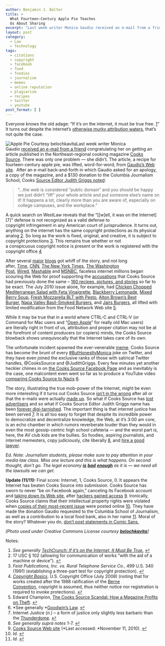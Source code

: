 ```yaml
---
author: Benjamin J. Balter
title: >
  What Fourteen-Century Apple Pie Teaches
  Us About Sharing
excerpt: "Last week writer Monica Gaudio received an e-mail from a friend congratulating her on getting an article published in the Northeast-regional cooking magazine Cooks Source. There was only one problem -- she didn't. The article, a recipe for fourteen-century apple pie, was lifted, word-for-word, from Gaudio's Web site. "
layout: post
category:
  - Law
  - Technology
tags:
  - citations
  - copyright
  - facebook
  - food
  - foodies
  - journalism
  - memes
  - online reputation
  - plagiarism
  - recipes
  - twitter
  - youtube
post_format: [ ]
---
```

Everyone knows the old adage: “If it’s on the internet, it must be true free. [1](#note-2020-1 "See generally TechCrunch: If it’s on the Internet, It Must Be True.")” It turns out despite the internet’s [otherwise murky attribution waters](http://www.huffingtonpost.com/jay-rosen/the-uncharted-from-off-th_b_96575.html), that’s not quite the case.

![Apple Pie Courtesy belochkavita](http://cdn.benbalter.com/wp-content/uploads/2010/11/244921874_44ec1cbfa9-292x300.jpg "Apple Pie Courtesy belochkavita")Last week writer Monica Gaudio [received an e-mail from a friend](http://illadore.livejournal.com/30674.html) congratulating her on getting an article published in the Northeast-regional cooking magazine [Cooks Source](http://cookssource.com). There was only one problem — she didn’t. The article, a recipe for fourteen-century apple pie, was lifted, word-for-word, from [Gaudio’s Web site](http://godecookery.com/twotarts/twotarts.html).  After an e-mail back-and-forth in which Gaudio asked for an apology, a copy of the magazine, and a $130 donation to the Columbia Journalism School, Cooks [Source Editor Judith Griggs noted](http://www.edrants.com/the-cooks-source-scandal-how-a-magazine-profits-on-theft/):

> “…the web is considered “public domain” and you should be happy we just didn’t “lift” your whole article and put someone else’s name on it! It happens a lot, clearly more than you are aware of, especially on college campuses, and the workplace.”



A quick search on WestLaw reveals that the “[[w]ell, it was on the Internet][7]” defense is not recognized as a valid defense to copyright infringement in any American court of jurisprudence. It turns out, anything on the internet has the same copyright protections as its physical analog [2](#note-2020-2 "17 USC § 102 (allowing for communication of works “with the aid of a machine or device”)."). So long as the work is fixed, original, and creative, it is subject to copyright protections [3](#note-2020-3 "Feist Publications, Inc. vs. Rural Telephone Service Co., 499 U.S. 340 (1991) (establishing a three-part test for copyright protection)."). This remains true whether or not a conspicuous copyright notice is present or the work is registered with the copyright office [4](#note-2020-4 "Copyright Basics. U.S. Copyright Office (July 2008) (noting that for works created after the 1988 ratification of the Berne Convention, copyright is assumed, thus neither notice nor registration is required to invoke protections).")

After several [major](http://gawker.com/5681770/magazine-editor-steals-article-tells-writer-you-should-compensate-me?skyline=true&s=i) [blogs](http://gizmodo.com/5681714/attention-the-web-is-not-public-domain) got whiff of the story, and not long after, [Time](http://newsfeed.time.com/2010/11/05/exclusive-cooks-source-writer-marvels-at-the-nerd-rage-keeps-waiting-for-that-apology/), [CNN](http://articles.cnn.com/2010-11-05/tech/cooks.source.plagiarism_1_internet-twitter-web?_s=PM:TECH), [The New York Times](http://mediadecoder.blogs.nytimes.com/2010/11/04/a-social-media-firestorm-about-apple-pies/), [The Washington Post](http://voices.washingtonpost.com/blog-post/2010/11/cooks_source_magazine_an_onlin.html), [Wired](http://www.wired.com/threatlevel/2010/11/web-decries-infringement/), [Mashable](http://mashable.com/2010/11/06/cooks-source/) and [MSNBC](http://technolog.msnbc.msn.com/_news/2010/11/05/5416008-exclusive-cooks-source-kicks-hornets-nest-wronged-writer-responds), faceless internet millions began scouring the Web for proof supporting the [accusations](http://www.facebook.com/topic.php?uid=196994196748&topic=23238) that Cooks Source had previously done the same – [160 recipes, pictures, and stories](https://spreadsheets.google.com/ccc?key=0AmTaIPHPnkSedGFhbHo1d1FIR2oxNWJLaDZLeXhEVEE&hl=en#gid=0) so far to be exact. The July 2010 issue alone, for example, had [Chicken Chopped Mediterranean Salad with Feta Vinaigrette](http://www.foodnetwork.com/recipes/chicken-chopped-mediterranean-salad-with-feta-vinaigrette-recipe/index.html), [Blackberry Lemonade](http://www.foodnetwork.com/recipes/blackberry-lemonade-recipe/index.html), [Mixed Berry Soup](http://www.foodnetwork.com/recipes/giada-de-laurentiis/mixed-berry-soup-with-gelato-recipe/index.html), [Fresh Mozzarella BLT with Pesto](http://www.foodnetwork.com/recipes/tyler-florence/fresh-mozzarella-blt-with-pesto-recipe/index.html), [Alton Brown’s Best Burger](http://www.foodnetwork.com/recipes/alton-brown/best-burger-ever-recipe/index.html), [Napa Valley Basil-Smoked Burgers](http://www.foodnetwork.com/recipes/napa-valley-basil-smoked-burgers-recipe/index.html), and [Jairs Burgers](http://www.foodnetwork.com/recipes/food-network-challenge/feta-sun-dried-tomato-stuffed-prosciutto-burgers-recipe/index.html), all lifted with limited modification from the Food Network Web site [5](#note-2020-5 "Edward Champion, The Cooks Source Scandal: How a Magazine Profits on Theft.").

While it may be true that in a world where CTRL-C and CTRL-V (or Command for Mac users and “[Open Apple](http://en.wikipedia.org/wiki/Command_key)” for really old Mac users) are literally right in front of us, attribution and proper citation may not be at the forefront of content producers (or copiers) minds, the Cooks Source blowback shows unequivocally that the Internet takes care of its own.

The unfortunate incident spawned the ever-venerable [meme](http://en.wikipedia.org/wiki/Meme). Cooks Source has become the brunt of every [#ButHonestlyMonica](http://twitter.com/search?q=%23ButHonestlyMonica) joke on Twitter, and they have even joined the exclusive ranks of those with satirical Twitter handles, @CooksSource and @JudithGriggs. Every few minutes yet another heckler chimes in on [the Cooks Source Facebook Page](http://www.facebook.com/pages/Cooks-Source-Magazine/196994196748) and as inevitably is the case, one malcontent even went so far as to produce a YouTube video [comparing Cooks Source to Nazis](http://www.youtube.com/watch?v=YC-tVHLM99w) [6](#note-2020-6 "See generally Goodwin’s Law.").

The story, illustrating the true mob-power of the Internet, might be even more interesting if it turns out Cooks Source [isn’t in the wrong](http://www.copyright.gov/fls/fl122.html) after all or that the e-mails were actually [made up](http://www.psychologytoday.com/blog/you-20/201011/are-cooks-source-magazine-and-judith-griggs-innocent). So what if Cooks Source has [lost advertisers](http://www.masslive.com/news/index.ssf/2010/11/sunderland-based_magazine_cook.html) and so what if Cooks Source Editor Judith Griggs name has been [forever digi-tarnished](http://www.google.com/search?q=Judith+Griggs+Cooks+Source). The important thing is that internet justice has been served [7](#note-2020-7 "Internet Justice (n.) – a form of justice only slightly less barbaric than the Thunderdome."). It is all too easy to forget that despite its incredible power to democratize and decentralize knowledge, the Web, at it’s 3:00 am core, is an echo chamber in which rumors reverberate louder than they would in even the most gossip-centric high school cafeteria — and the worst part is, here, the AV club kids are the bullies. So foodies, aspiring journalists, and internet memesters, copy judiciously, cite liberally [8](#note-2020-8 "See generally supra notes 1-7."), and [hire a good lawyer](http://ben.balter.com/contact/).

*Ed. Note: Journalism students, please make sure to pay attention in your media law class. Miss one lecture and this is what happens. On second thought, don’t go. The legal economy **[is](http://online.wsj.com/article/SB10001424052748704866204575224350917718446.html)** **[bad](http://www.washingtonpost.com/wp-dyn/content/article/2010/10/30/AR2010103004638.html?nav=hcmoduletmv)** **[enough](http://www.nytimes.com/2009/08/26/business/26lawyers.html?_r=1)** as it is — we need all the lawsuits we can get.*

**Update (11/11):** Final score: Internet, 1, Cooks Source, 0. It appears the Internet has beaten Cooks Source into submission. Cooks Source has sworn to never “be on Facebook again,” canceling its Facebook account and [taking down its Web site](http://www.cookssource.com/), after [hackers gained access](http://www.facebook.com/photo.php?fbid=159332990768717&set=a.159072834128066.23501.159072764128073) [9](#note-2020-9 "Cooks Source Web site (Last accessed: November 11, 2010)."). Ironically, Cooks Source claims that their intellectual property rights were violated when [copies of their most-recent issue](http://www.facebook.com/album.php?aid=23582&id=159072764128073) were posted online [10](#note-2020-10 "Id."). They have made the donation Gaudio requested to the Columbia School of Journalism, as well as a contribution to a local food bank, also in her name [11](#note-2020-11 "Id."). Moral of the story? Whatever you do, [don’t post statements in Comic Sans.](http://www.facebook.com/photo.php?fbid=159300057438677&set=a.159072834128066.23501.159072764128073&pid=241073&id=159072764128073)

*[Photo used under Creative Commons License courtesy **[belochkavita](http://www.flickr.com/photos/belochkavita/244921874/)**]*

Notes:

1.  *See generally [TechCrunch: If it’s on the Internet, It Must Be True.](http://techcrunch.com/2010/08/14/internet-must-be-true/)* [↩](#return-note-2020-1)
2.  17 USC § 102 (allowing for communication of works “with the aid of a machine or device”). [↩](#return-note-2020-2)
3.  *Feist Publications, Inc. vs. Rural Telephone Service Co.*, 499 U.S. 340 (1991) (establishing a three-part test for copyright protection). [↩](#return-note-2020-3)
4.  [*Copyright Basics*](http://www.copyright.gov/circs/circ1.pdf). U.S. Copyright Office (July 2008) (noting that for works created after the 1988 ratification of the [Berne Convention](http://en.wikipedia.org/wiki/Berne_Convention_for_the_Protection_of_Literary_and_Artistic_Works), copyright is assumed, thus neither notice nor registration is required to invoke protections). [↩](#return-note-2020-4)
5.  Edward Champion, [The Cooks Source Scandal: How a Magazine Profits on Theft](#return-note-2020-5). [↩](http://en.wikipedia.org/wiki/Godwin's_law)
6.  *See generally *[Goodwin’s Law](#return-note-2020-6). [↩](http://www.youtube.com/watch?v=3hQC3nkftrk)
7.  Internet Justice (*n.*) – a form of justice only slightly less barbaric than the [Thunderdome](#return-note-2020-7). [↩](#return-note-2020-8)
8.  *See generally supra notes* 1-7. [↩](#return-note-2020-9)
9.  [Cooks Source Web site](#return-note-2020-10) (*Last accessed: *November 11, 2010). [↩](#return-note-2020-11)
10. *Id.* [↩]()
11. *Id.* [↩]()